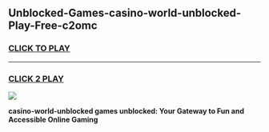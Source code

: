
## Unblocked-Games-casino-world-unblocked-Play-Free-c2omc
<h3>
<a href="https://premium76.site?title=casino-world-unblocked&ref=23A">CLICK TO PLAY</a></h3>
<hr>

<h3>
<a href="https://premium76.site?title=casino-world-unblocked&ref=23A">CLICK 2 PLAY</a>
  
</h3>

<a href="https://premium76.site?title=casino-world-unblocked&ref=23A"><img src="https://clearcache.store/games.png"></a>


**casino-world-unblocked games unblocked: Your Gateway to Fun and Accessible Online Gaming**
